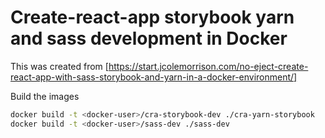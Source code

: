 # Create-react-app storybook yarn and sass development in Docker

This was created from [https://start.jcolemorrison.com/no-eject-create-react-app-with-sass-storybook-and-yarn-in-a-docker-environment/] 

Build the images

```sh
docker build -t <docker-user>/cra-storybook-dev ./cra-yarn-storybook
docker build -t <docker-user>/sass-dev ./sass-dev
```

